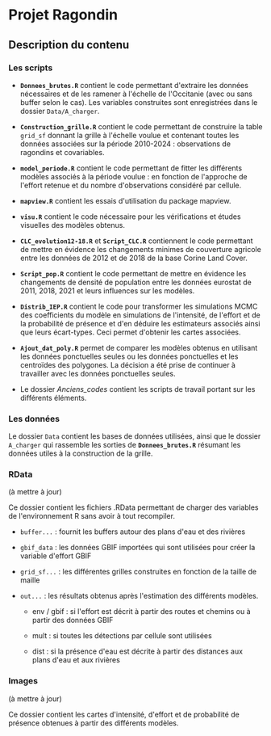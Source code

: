# Projet Ragondin

## Description du contenu

### Les scripts

-   **`Donnees_brutes.R`** contient le code permettant d'extraire les données nécessaires et de les ramener à l'échelle de l'Occitanie (avec ou sans buffer selon le cas). Les variables construites sont enregistrées dans le dossier `Data/A_charger`.

-   **`Construction_grille.R`** contient le code permettant de construire la table `grid_sf` donnant la grille à l'échelle voulue et contenant toutes les données associées sur la période 2010-2024 : observations de ragondins et covariables.

-   **`model_periode.R`** contient le code permettant de fitter les différents modèles associés à la période voulue : en fonction de l'approche de l'effort retenue et du nombre d'observations considéré par cellule.

-   **`mapview.R`** contient les essais d'utilisation du package mapview.

-   **`visu.R`** contient le code nécessaire pour les vérifications et études visuelles des modèles obtenus.

-   **`CLC_evolution12-18.R`** et **`Script_CLC.R`** contiennent le code permettant de mettre en évidence les changements minimes de couverture agricole entre les données de 2012 et de 2018 de la base Corine Land Cover.

-   **`Script_pop.R`** contient le code permettant de mettre en évidence les changements de densité de population entre les données eurostat de 2011, 2018, 2021 et leurs influences sur les modèles.

-   **`Distrib_IEP.R`** contient le code pour transformer les simulations MCMC des coefficients du modèle en simulations de l'intensité, de l'effort et de la probabilité de présence et d'en déduire les estimateurs associés ainsi que leurs écart-types. Ceci permet d'obtenir les cartes associées.

-   **`Ajout_dat_poly.R`** permet de comparer les modèles obtenus en utilisant les données ponctuelles seules ou les données ponctuelles et les centroïdes des polygones. La décision a été prise de continuer à travailler avec les données ponctuelles seules.

-   Le dossier *Anciens_codes* contient les scripts de travail portant sur les différents éléments.

### Les données

Le dossier `Data` contient les bases de données utilisées, ainsi que le dossier `A_charger` qui rassemble les sorties de **`Donnees_brutes.R`** résumant les données utiles à la construction de la grille.

### RData

(à mettre à jour)

Ce dossier contient les fichiers .RData permettant de charger des variables de l'environnement R sans avoir à tout recompiler.

-   `buffer...` : fournit les buffers autour des plans d'eau et des rivières

-   `gbif_data` : les données GBIF importées qui sont utilisées pour créer la variable d'effort GBIF

-   `grid_sf...` : les différentes grilles construites en fonction de la taille de maille

-   `out...` : les résultats obtenus après l'estimation des différents modèles.

    -   env / gbif : si l'effort est décrit à partir des routes et chemins ou à partir des données GBIF

    -   mult : si toutes les détections par cellule sont utilisées

    -   dist : si la présence d'eau est décrite à partir des distances aux plans d'eau et aux rivières

### Images

(à mettre à jour)

Ce dossier contient les cartes d'intensité, d'effort et de probabilité de présence obtenues à partir des différents modèles.
